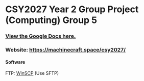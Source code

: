 # CSY2027 Year 2 Group Project (Computing) Group 5

### [View the Google Docs here.](https://drive.google.com/drive/folders/1uIkpx8nissu3D8i9udBwD117N0xaaeN8?usp=sharing)

### Website: https://machinecraft.space/csy2027/

#### Software
FTP: [WinSCP](https://winscp.net/eng/index.php) (Use SFTP)
